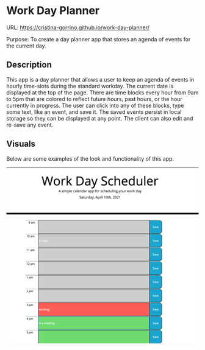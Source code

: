 # Work Day Planner

URL: https://cristina-gorrino.github.io/work-day-planner/

Purpose: To create a day planner app that stores an agenda of events for the current day.

## Description

This app is a day planner that allows a user to keep an agenda of events in hourly time-slots during the standard workday. The current date is displayed at the top of the page. There are time blocks every hour from 9am to 5pm that are colored to reflect future hours, past hours, or the hour currently in progress. The user can click into any of these blocks, type some text, like an event, and save it. The saved events persist in local storage so they can be displayed at any point. The client can also edit and re-save any event.

## Visuals

Below are some examples of the look and functionality of this app.

![Work schedule planner with events saved](./assets/images/day_planner_with_events.png "Save events in your schedule")
